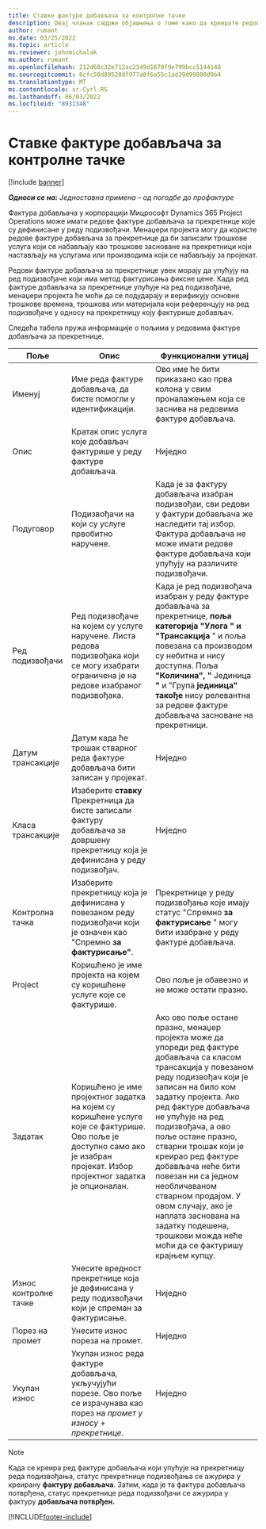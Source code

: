 ```yaml
---
title: Ставке фактуре добављача за контролне тачке
description: Овај чланак садржи објашњења о томе како да креирате редове фактуре добављача за прекретнице у подизвођачи.
author: rumant
ms.date: 03/25/2022
ms.topic: article
ms.reviewer: johnmichalak
ms.author: rumant
ms.openlocfilehash: 212d68c32e712ac2349d1670f9e799bcc5144148
ms.sourcegitcommit: 6cfc50d89528df977a8f6a55c1ad39d99800d9b4
ms.translationtype: MT
ms.contentlocale: sr-Cyrl-RS
ms.lasthandoff: 06/03/2022
ms.locfileid: "8931348"
---
```

# <a name="vendor-invoice-lines-for-milestones"></a>Ставке фактуре добављача за контролне тачке

[!include [banner](../../includes/dataverse-preview.md)]

_**Односи се на:** Једноставна примена – од погодбе до профактуре_

Фактура добављача у корпорацији Мицрософт Dynamics 365 Project Operations може имати редове фактуре добављача за прекретнице које су дефинисане у реду подизвођачи. Менаџери пројекта могу да користе редове фактуре добављача за прекретнице да би записали трошкове услуга који се набављају као трошкове засноване на прекретници који настављају на услугама или производима који се набављају за пројекат.

Редови фактуре добављача за прекретнице увек морају да упућују на ред подизвођаче који има метод фактурисања фиксне цене. Када ред фактуре добављача за прекретнице упућује на ред подизвођаче, менаџери пројекта ће моћи да се подударају и верификују основне трошкове времена, трошкова или материјала који референцују на ред подизвођаче у односу на прекретницу коју фактурише добављач.

Следећа табела пружа информације о пољима у редовима фактуре добављача за прекретнице.

| Поље | Опис | Функционални утицај |
| --- | --- | --- |
| Именуј | Име реда фактуре добављача, да бисте помогли у идентификацији. | Ово име ће бити приказано као прва колона у свим проналажењем која се заснива на редовима фактуре добављача. |
| Опис | Кратак опис услуга које добављач фактурише у реду фактуре добављача. | Ниједно |
| Подуговор | Подизвођачи на који су услуге првобитно наручене. | Када је за фактуру добављача изабран подизвођаи, сви редови у фактури добављача же наследити тај избор. Фактура добављача не може имати редове фактуре добављача који упућују на различите подизвођачи. |
| Ред подизвођачи | Ред подизвођаче на којем су услуге наручене. Листа редова подизвођака који се могу изабрати ограничена је на редове изабраног подизвођака. | Када је ред подизвођача изабран у реду фактуре добављача за прекретнице, **поља категорија "Улога** **" и "Трансакција** " и поља повезана са производом су небитна и нису доступна. Поља **"Количина", "** Јединица **"** и "Група **јединица" такође** нису релевантна за редове фактуре добављача засноване на прекретници. |
| Датум трансакције | Датум када ће трошак стварног реда фактуре добављача бити записан у пројекат. | Ниједно |
| Класа трансакције | Изаберите **ставку** Прекретница да бисте записали фактуру добављача за довршену прекретницу која је дефинисана у реду подизвођач. | Ниједно |
| Контролна тачка | Изаберите прекретницу која је дефинисана у повезаном реду подизвођачи који је означен као "Спремно **за фактурисање"**. | Прекретнице у реду подизвођања које имају статус "Спремно **за фактурисање** " могу бити изабране у реду фактуре добављача. |
| Project | Коришћено је име пројекта на којем су коришћене услуге које се фактурише. | Ово поље је обавезно и не може остати празно. |
| Задатак | Коришћено је име пројектног задатка на којем су коришћене услуге које се фактурише. Ово поље је доступно само ако је изабран пројекат. Избор пројектног задатка је опционалан. | Ако ово поље остане празно, менаџер пројекта може да упореди ред фактуре добављача са класом трансакција у повезаном реду подизвођач који је записан на било ком задатку пројекта. Ако ред фактуре добављача не упућује на ред подизвођача, а ово поље остане празно, стварни трошак који је креирао ред фактуре добављача неће бити повезан ни са једном необличаваном стварном продајом. У овом случају, ако је наплата заснована на задатку подешена, трошкови можда неће моћи да се фактуришу крајњем купцу. |
| Износ контролне тачке | Унесите вредност прекретнице која је дефинисана у реду подизвођачи који је спреман за фактурисање. | Ниједно |
| Порез на промет | Унесите износ пореза на промет. | Ниједно |
| Укупан износ | Укупан износ реда фактуре добављача, укључујући порезе. Ово поље се израчунава као порез на *промет у износу* + *прекретнице*. | Ниједно |

> [!NOTE]
> Када се креира ред фактуре добављача који упућује на прекретницу реда подизвођања, статус прекретнице подизвођања се ажурира у креирану **фактуру добављача**. Затим, када је та фактура добављача потврђена, статус прекретнице реда подизвођачи се ажурира у фактуру **добављача потврђен.**

[!INCLUDE[footer-include](../../includes/footer-banner.md)]
